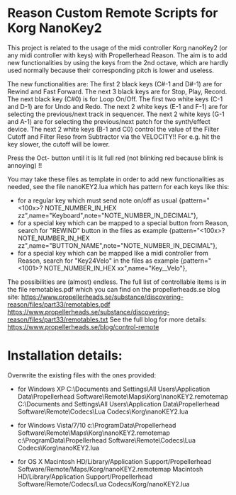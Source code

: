 Reason Custom Remote Scripts for Korg NanoKey2
=====================================

This project is related to the usage of the midi controller Korg nanoKey2 (or any midi controller with keys)   with Propellerhead Reason.
The aim is to add new functionalities by using the keys from the 2nd octave, which are hardly used normally because their corresponding pitch is lower and useless.

The new functionalities are:
The first 2 black keys (C#-1 and D#-1) are for Rewind and Fast Forward.
The next 3 black keys are for Stop, Play, Record.
The next black key (C#0) is for Loop On/Off.
The first two white keys (C-1 and D-1) are for Undo and Redo.
The next 2 white keys (E-1 and F-1) are for selecting the previous/next track in sequencer.
The next 2 white keys (G-1 and A-1) are for selecting the previous/next patch for the synth/effect device.
The next 2 white keys (B-1 and C0) control the value of the Filter Cutoff and Filter Reso from Subtractor via the VELOCITY!! For e.g. hit the key slower, the cutoff will be lower.

Press the Oct- button until it is lit full red (not blinking red because blink is annoying) !!

You may take these files as template in order to add new functionalities as needed, see the file nanoKEY2.lua which has pattern for each keys like this:
- for a regular key which must send note on/off as usual
  {pattern="<100x>? NOTE_NUMBER_IN_HEX zz",name="Keyboard",note="NOTE_NUMBER_IN_DECIMAL"}, 
- for a special key which can be mapped to a special button from Reason, search for "REWIND" button in the files as example
  {pattern="<100x>? NOTE_NUMBER_IN_HEX zz",name="BUTTON_NAME",note="NOTE_NUMBER_IN_DECIMAL"}, 
- for a special key which can be mapped like a midi controller from Reason, search for "Key24Velo" in the files as example
  {pattern="<1001>? NOTE_NUMBER_IN_HEX xx",name="Key__Velo"},


The possibilities are (almost) endless.
The full list of controllable items is in the file    remotables.pdf   which you can find on the propellerheads.se blog site:
https://www.propellerheads.se/substance/discovering-reason/files/part33/remotables.pdf
https://www.propellerheads.se/substance/discovering-reason/files/part33/remotables.txt
See the full blog for more details:
https://www.propellerheads.se/blog/control-remote


Installation details:
=====================

Overwrite the existing files with the ones provided:
- for Windows XP
C:\Documents and Settings\All Users\Application Data\Propellerhead Software\Remote\Maps\Korg\nanoKEY2.remotemap
C:\Documents and Settings\All Users\Application Data\Propellerhead Software\Remote\Codecs\Lua Codecs\Korg\nanoKEY2.lua

- for Windows Vista/7/10
c:\ProgramData\Propellerhead Software\Remote\Maps\Korg\nanoKEY2.remotemap
c:\ProgramData\Propellerhead Software\Remote\Codecs\Lua Codecs\Korg\nanoKEY2.lua

- for OS X
Macintosh HD/Library/Application Support/Propellerhead Software/Remote/Maps/Korg/nanoKEY2.remotemap
Macintosh HD/Library/Application Support/Propellerhead Software/Remote/Codecs/Lua Codecs/Korg/nanoKEY2.lua
